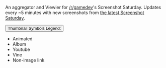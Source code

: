 An aggregator and Viewier for [/r/gamedev](http://www.reddit.com/r/gamedev/)'s Screenshot Saturday. Updates every ~5 minutes with new screenshots from [the latest Screenshot Saturday](http://www.reddit.com/r/gamedev/search?q=flair:SSS&restrict_sr=on&sort=new&t=all).

<div id="key" class="dropdown">
  <button id="dLabel" type="button" data-toggle="dropdown" aria-haspopup="true" aria-expanded="false">
    Thumbnail Symbols Legend:
    <span class="caret"></span>
  </button>
  <ul class="dropdown-menu" role="menu" aria-labelledby="dLabel">
    <li><i class="fa fa-spinner" title=""></i> Animated</li>
    <li><i class="fa fa-folder-open" title=""></i> Album</li>
    <li><i class="fa fa-youtube-play" title=""></i> Youtube</li>
    <li><i class="fa fa-vine" title=""></i> Vine </li>
    <li><i class="fa fa-binoculars" title=""></i>Non-image link</li>
  </ul>
</div>